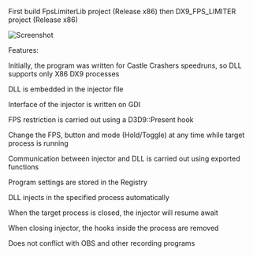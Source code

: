 First build FpsLimiterLib project (Release x86) then DX9_FPS_LIMITER project (Release x86)

![Screenshot](https://i.imgur.com/DDEH6EB.png)

Features:

Initially, the program was written for Castle Crashers speedruns, so DLL supports only X86 DX9 processes

DLL is embedded in the injector file

Interface of the injector is written on GDI

FPS restriction is carried out using a D3D9::Present hook

Change the FPS, button and mode (Hold/Toggle) at any time while target process is running

Communication between injector and DLL is carried out using exported functions

Program settings are stored in the Registry

DLL injects in the specified process automatically 

When the target process is closed, the injector will resume await

When closing injector, the hooks inside the process are removed

Does not conflict with OBS and other recording programs
